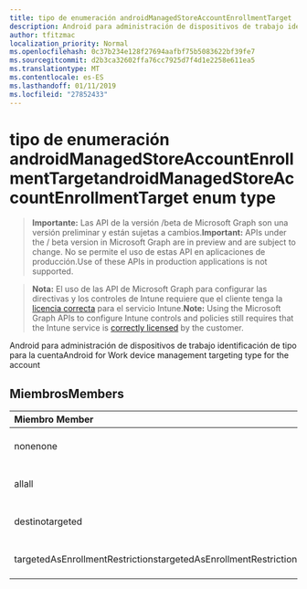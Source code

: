 ```yaml
---
title: tipo de enumeración androidManagedStoreAccountEnrollmentTarget
description: Android para administración de dispositivos de trabajo identificación de tipo para la cuenta
author: tfitzmac
localization_priority: Normal
ms.openlocfilehash: 0c37b234e128f27694aafbf75b5083622bf39fe7
ms.sourcegitcommit: d2b3ca32602ffa76cc7925d7f4d1e2258e611ea5
ms.translationtype: MT
ms.contentlocale: es-ES
ms.lasthandoff: 01/11/2019
ms.locfileid: "27852433"
---
```

# <a name="androidmanagedstoreaccountenrollmenttarget-enum-type"></a><span data-ttu-id="a162c-103">tipo de enumeración androidManagedStoreAccountEnrollmentTarget</span><span class="sxs-lookup"><span data-stu-id="a162c-103">androidManagedStoreAccountEnrollmentTarget enum type</span></span>

> <span data-ttu-id="a162c-104">**Importante:** Las API de la versión /beta de Microsoft Graph son una versión preliminar y están sujetas a cambios.</span><span class="sxs-lookup"><span data-stu-id="a162c-104">**Important:** APIs under the / beta version in Microsoft Graph are in preview and are subject to change.</span></span> <span data-ttu-id="a162c-105">No se permite el uso de estas API en aplicaciones de producción.</span><span class="sxs-lookup"><span data-stu-id="a162c-105">Use of these APIs in production applications is not supported.</span></span>

> <span data-ttu-id="a162c-106">**Nota:** El uso de las API de Microsoft Graph para configurar las directivas y los controles de Intune requiere que el cliente tenga la [licencia correcta](https://go.microsoft.com/fwlink/?linkid=839381) para el servicio Intune.</span><span class="sxs-lookup"><span data-stu-id="a162c-106">**Note:** Using the Microsoft Graph APIs to configure Intune controls and policies still requires that the Intune service is [correctly licensed](https://go.microsoft.com/fwlink/?linkid=839381) by the customer.</span></span>

<span data-ttu-id="a162c-107">Android para administración de dispositivos de trabajo identificación de tipo para la cuenta</span><span class="sxs-lookup"><span data-stu-id="a162c-107">Android for Work device management targeting type for the account</span></span>
## <a name="members"></a><span data-ttu-id="a162c-108">Miembros</span><span class="sxs-lookup"><span data-stu-id="a162c-108">Members</span></span>
|<span data-ttu-id="a162c-109">Miembro	</span><span class="sxs-lookup"><span data-stu-id="a162c-109">Member</span></span>|<span data-ttu-id="a162c-110">Valor</span><span class="sxs-lookup"><span data-stu-id="a162c-110">Value</span></span>|<span data-ttu-id="a162c-111">Description</span><span class="sxs-lookup"><span data-stu-id="a162c-111">Description</span></span>|
|:---|:---|:---|
|<span data-ttu-id="a162c-112">none</span><span class="sxs-lookup"><span data-stu-id="a162c-112">none</span></span>|<span data-ttu-id="a162c-113">0</span><span class="sxs-lookup"><span data-stu-id="a162c-113">0</span></span>|<span data-ttu-id="a162c-114">Todavía no documentado</span><span class="sxs-lookup"><span data-stu-id="a162c-114">Not yet documented</span></span>|
|<span data-ttu-id="a162c-115">all</span><span class="sxs-lookup"><span data-stu-id="a162c-115">all</span></span>|<span data-ttu-id="a162c-116">1</span><span class="sxs-lookup"><span data-stu-id="a162c-116">1</span></span>|<span data-ttu-id="a162c-117">Todavía no documentado</span><span class="sxs-lookup"><span data-stu-id="a162c-117">Not yet documented</span></span>|
|<span data-ttu-id="a162c-118">destino</span><span class="sxs-lookup"><span data-stu-id="a162c-118">targeted</span></span>|<span data-ttu-id="a162c-119">2</span><span class="sxs-lookup"><span data-stu-id="a162c-119">2</span></span>|<span data-ttu-id="a162c-120">Todavía no documentado</span><span class="sxs-lookup"><span data-stu-id="a162c-120">Not yet documented</span></span>|
|<span data-ttu-id="a162c-121">targetedAsEnrollmentRestrictions</span><span class="sxs-lookup"><span data-stu-id="a162c-121">targetedAsEnrollmentRestrictions</span></span>|<span data-ttu-id="a162c-122">3</span><span class="sxs-lookup"><span data-stu-id="a162c-122">3</span></span>|<span data-ttu-id="a162c-123">Todavía no documentado</span><span class="sxs-lookup"><span data-stu-id="a162c-123">Not yet documented</span></span>|





